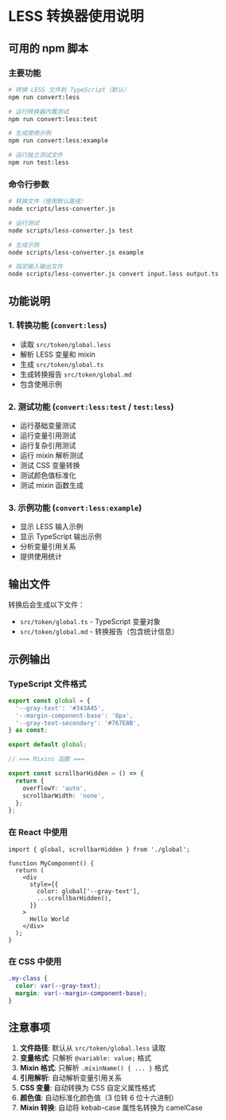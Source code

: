 # LESS 转换器使用说明

## 可用的 npm 脚本

### 主要功能

```bash
# 转换 LESS 文件到 TypeScript（默认）
npm run convert:less

# 运行转换器内置测试
npm run convert:less:test

# 生成使用示例
npm run convert:less:example

# 运行独立测试文件
npm run test:less
```

### 命令行参数

```bash
# 转换文件（使用默认路径）
node scripts/less-converter.js

# 运行测试
node scripts/less-converter.js test

# 生成示例
node scripts/less-converter.js example

# 指定输入输出文件
node scripts/less-converter.js convert input.less output.ts
```

## 功能说明

### 1. 转换功能 (`convert:less`)

- 读取 `src/token/global.less`
- 解析 LESS 变量和 mixin
- 生成 `src/token/global.ts`
- 生成转换报告 `src/token/global.md`
- 包含使用示例

### 2. 测试功能 (`convert:less:test` / `test:less`)

- 运行基础变量测试
- 运行变量引用测试
- 运行复杂引用测试
- 运行 mixin 解析测试
- 测试 CSS 变量转换
- 测试颜色值标准化
- 测试 mixin 函数生成

### 3. 示例功能 (`convert:less:example`)

- 显示 LESS 输入示例
- 显示 TypeScript 输出示例
- 分析变量引用关系
- 提供使用统计

## 输出文件

转换后会生成以下文件：

- `src/token/global.ts` - TypeScript 变量对象
- `src/token/global.md` - 转换报告（包含统计信息）

## 示例输出

### TypeScript 文件格式

```typescript
export const global = {
  '--gray-text': '#343A45',
  '--margin-component-base': '8px',
  '--gray-text-secondary': '#767E8B',
} as const;

export default global;

// === Mixins 函数 ===

export const scrollbarHidden = () => {
  return {
    overflowY: 'auto',
    scrollbarWidth: 'none',
  };
};
```

### 在 React 中使用

```tsx
import { global, scrollbarHidden } from './global';

function MyComponent() {
  return (
    <div
      style={{
        color: global['--gray-text'],
        ...scrollbarHidden(),
      }}
    >
      Hello World
    </div>
  );
}
```

### 在 CSS 中使用

```css
.my-class {
  color: var(--gray-text);
  margin: var(--margin-component-base);
}
```

## 注意事项

1. **文件路径**: 默认从 `src/token/global.less` 读取
2. **变量格式**: 只解析 `@variable: value;` 格式
3. **Mixin 格式**: 只解析 `.mixinName() { ... }` 格式
4. **引用解析**: 自动解析变量引用关系
5. **CSS 变量**: 自动转换为 CSS 自定义属性格式
6. **颜色值**: 自动标准化颜色值（3 位转 6 位十六进制）
7. **Mixin 转换**: 自动将 kebab-case 属性名转换为 camelCase
